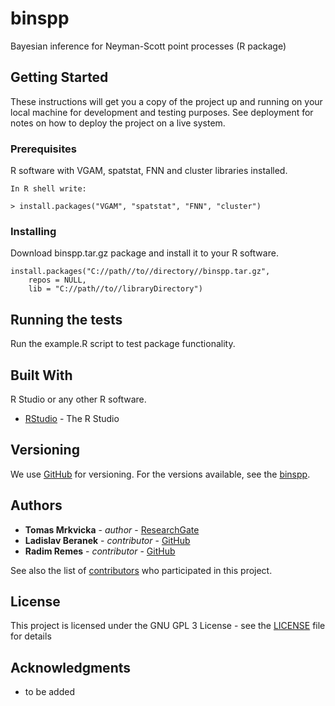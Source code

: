 # binspp
Bayesian inference for Neyman-Scott point processes (R package)

## Getting Started

These instructions will get you a copy of the project up and running on your local machine for development and testing purposes. See deployment for notes on how to deploy the project on a live system.

### Prerequisites

R software with VGAM, spatstat, FNN and cluster libraries installed.

```
In R shell write:

> install.packages("VGAM", "spatstat", "FNN", "cluster")
```

### Installing

Download binspp.tar.gz package and install it to your R software.

```
install.packages("C://path//to//directory//binspp.tar.gz", 
    repos = NULL, 
    lib = "C://path//to//libraryDirectory")
```

## Running the tests

Run the example.R script to test package functionality.

## Built With

R Studio or any other R software.

* [RStudio](https://rstudio.com/products/rstudio/download/) - The R Studio

## Versioning

We use [GitHub](http://github.com/) for versioning. For the versions available, see the [binspp](https://github.com/tomasmrkvicka/binspp). 

## Authors

* **Tomas Mrkvicka** - *author* - [ResearchGate](https://www.researchgate.net/profile/Tomas_Mrkvicka)
* **Ladislav Beranek** - *contributor* - [GitHub](https://github.com/lberanek)
* **Radim Remes** - *contributor* - [GitHub](https://github.com/radimremes)

See also the list of [contributors](https://github.com/tomasmrkvicka/binspp/contributors) who participated in this project.

## License

This project is licensed under the GNU GPL 3 License - see the [LICENSE](LICENSE) file for details

## Acknowledgments

* to be added
